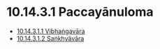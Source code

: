 

# 10.14.3.1 Paccayānuloma

* [10.14.3.1.1 Vibhaṅgavāra](10.14.3.1/10.14.3.1.1.md)
* [10.14.3.1.2 Saṅkhyāvāra](10.14.3.1/10.14.3.1.2.md)




